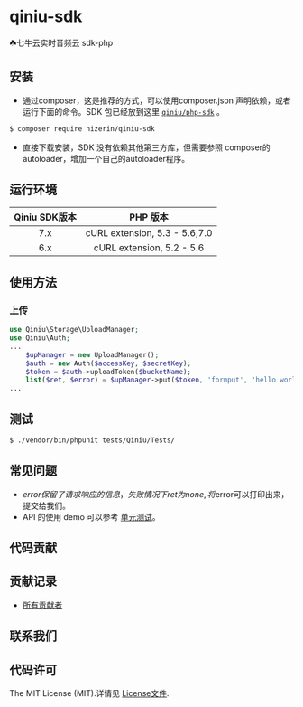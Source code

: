 # qiniu-sdk
☘️七牛云实时音频云 sdk-php
## 安装

* 通过composer，这是推荐的方式，可以使用composer.json 声明依赖，或者运行下面的命令。SDK 包已经放到这里 [`qiniu/php-sdk`][install-packagist] 。
```bash
$ composer require nizerin/qiniu-sdk
```
* 直接下载安装，SDK 没有依赖其他第三方库，但需要参照 composer的autoloader，增加一个自己的autoloader程序。

## 运行环境

| Qiniu SDK版本 | PHP 版本 |
|:--------------------:|:---------------------------:|
|          7.x         |  cURL extension,   5.3 - 5.6,7.0 |
|          6.x         |  cURL extension,   5.2 - 5.6 |

## 使用方法

### 上传
```php
use Qiniu\Storage\UploadManager;
use Qiniu\Auth;
...
    $upManager = new UploadManager();
    $auth = new Auth($accessKey, $secretKey);
    $token = $auth->uploadToken($bucketName);
    list($ret, $error) = $upManager->put($token, 'formput', 'hello world');
...
```

## 测试

``` bash
$ ./vendor/bin/phpunit tests/Qiniu/Tests/
```

## 常见问题

- $error保留了请求响应的信息，失败情况下ret 为none, 将$error可以打印出来，提交给我们。
- API 的使用 demo 可以参考 [单元测试](https://github.com/nizerin/php-sdk/blob/master/tests)。

## 代码贡献



## 贡献记录

- [所有贡献者](https://github.com/nizerin/php-sdk/contributors)

## 联系我们



## 代码许可

The MIT License (MIT).详情见 [License文件](https://github.com/nizerin/php-sdk/blob/master/LICENSE).

[packagist]: http://packagist.org
[install-packagist]: https://packagist.org/packages/nizerin/php-sdk
